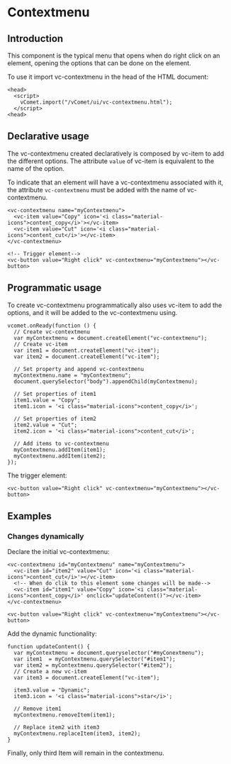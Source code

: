 # Contextmenu

## Introduction
This component is the typical menu that opens when do right click on an element, opening the options that can be done on the element.

To use it import vc-contextmenu in the head of the HTML document:
``` [html]
<head>
  <script>
    vComet.import("/vComet/ui/vc-contextmenu.html");
  </script>
<head>
```

## Declarative usage
The vc-contextmenu created declaratively is composed by vc-item to add the different options. The attribute `value` of vc-item is equivalent to the name of the option.

To indicate that an element will have a vc-contextmenu associated with it, the attribute `vc-contextmenu` must be added with the name of vc-contextmenu.

``` [html]
<vc-contextmenu name="myContextmenu">
  <vc-item value="Copy" icon='<i class="material-icons">content_copy</i>'></vc-item>
  <vc-item value="Cut" icon='<i class="material-icons">content_cut</i>'></vc-item>
</vc-contextmenu>

<!-- Trigger element-->
<vc-button value="Right click" vc-contextmenu="myContextmenu"></vc-button>
```

## Programmatic usage
To create vc-contextmenu programmatically also uses vc-item to add the options, and it will be added to the vc-contextmenu using.

``` [javascript]
vcomet.onReady(function () {
  // Create vc-contextmenu
  var myContextmenu = document.createElement("vc-contextmenu");
  // Create vc-item
  var item1 = document.createElement("vc-item");
  var item2 = document.createElement("vc-item");

  // Set property and append vc-contextmenu
  myContextmenu.name = "myContextmenu";
  document.querySelector("body").appendChild(myContextmenu);

  // Set properties of item1
  item1.value = "Copy";
  item1.icon = '<i class="material-icons">content_copy</i>';

  // Set properties of item2
  item2.value = "Cut";
  item2.icon = '<i class="material-icons">content_cut</i>';

  // Add items to vc-contextmenu
  myContextmenu.addItem(item1);
  myContextmenu.addItem(item2);
});
```
The trigger element:
``` [html]
<vc-button value="Right click" vc-contextmenu="myContextmenu"></vc-button>
```

## Examples

### Changes dynamically 
Declare the initial vc-contextmenu:
``` [html]
<vc-contextmenu id="myContextmenu" name="myContextmenu">
  <vc-item id="item2" value="Cut" icon='<i class="material-icons">content_cut</i>'></vc-item>
  <!-- When do clik to this element some changes will be made-->
  <vc-item id="item1" value="Copy" icon='<i class="material-icons">content_copy</i>' onclick="updateContent()"></vc-item>
</vc-contextmenu>

<vc-button value="Right click" vc-contextmenu="myContextmenu"></vc-button>
```

Add the dynamic functionality:
``` [javascript]
function updateContent() {
  var myContextmenu = document.queryselector("#myConextmenu");
  var item1  = myContextmenu.querySelector("#item1");
  var item2 = myContextmenu.querySelector("#item2");
  // Create a new vc-item
  var item3 = document.createElement("vc-item");

  item3.value = "Dynamic";
  item3.icon = '<i class="material-icons">star</i>';

  // Remove item1
  myContextmenu.removeItem(item1);

  // Replace item2 with item3
  myContextmenu.replaceItem(item3, item2);
}
```

Finally, only third Item will remain in the contextmenu.
